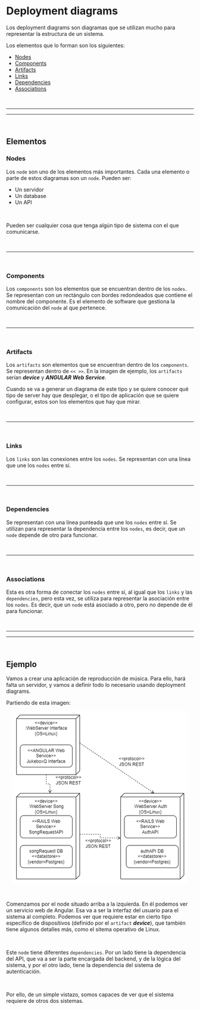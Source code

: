 # Deployment diagrams

Los deployment diagrams son diagramas que se utilizan mucho para representar la estructura de un sistema.

Los elementos que lo forman son los siguientes:

* [Nodes](#nodes)
* [Components](#components)
* [Artifacts](#artifacts)
* [Links](#links)
* [Dependencies](#dependencies)
* [Associations](#associations)


<br><hr>
<hr><br>


## Elementos

### Nodes

Los `node` son uno de los elementos más importantes. Cada una elemento o parte de estos diagramas son un `node`. Pueden ser:

* Un servidor
* Un database
* Un API

<br>

Pueden ser cualquier cosa que tenga algún tipo de sistema con el que comunicarse.


<br><hr><br>


### Components

Los `components` son los elementos que se encuentran dentro de los `nodes`. Se representan con un rectángulo con bordes redondeados que contiene el nombre del componente. Es el elemento de software que gestiona la comunicación del `node` al que pertenece.


<br><hr><br>


### Artifacts

Los `artifacts` son elementos que se encuentran dentro de los `components`. Se representan dentro de `<< >>`. En la imagen de ejemplo, los `artifacts` serían ***device*** y ***ANGULAR Web Service***.

Cuando se va a generar un diagrama de este tipo y se quiere conocer qué tipo de server hay que desplegar, o el tipo de aplicación que se quiere configurar, estos son los elementos que hay que mirar.


<br><hr><br>


### Links

Los `links` son las conexiones entre los `nodes`. Se representan con una línea que une los `nodes` entre sí.


<br><hr><br>


### Dependencies

Se representan con una línea punteada que une los `nodes` entre sí. Se utilizan para representar la dependencia entre los `nodes`, es decir, que un `node` depende de otro para funcionar.


<br><hr><br>


### Associations

Esta es otra forma de conectar los `nodes` entre sí, al igual que los `links` y las `dependencies`, pero esta vez, se utiliza para representar la asociación entre los `nodes`. Es decir, que un `node` está asociado a otro, pero no depende de él para funcionar.


<br><hr>
<hr><br>


## Ejemplo

Vamos a crear una aplicación de reproducción de música. Para ello, hará falta un servidor, y vamos a definir todo lo necesario usando deployment diagrams.

Partiendo de esta imagen:

<div align="center">

![deployment-diagram-example](./media/structural-diagrams/deployment-diagram-example.png)

</div>

<br>

Comenzamos por el node situado arriba a la izquierda. En él podemos ver un servicio web de Angular. Esa va a ser la interfaz del usuario para el sistema al completo. Podemos ver que requiere estar en cierto tipo específico de dispositivos (definido por el `artifact` ***device***), que también tiene algunos detalles más, como el sitema operativo de Linux.

<br>

Este `node` tiene diferentes `dependencies`. Por un lado tiene la dependencia del API, que va a ser la parte encargada del backend, y de la lógica del sistema, y por el otro lado, tiene la dependencia del sistema de autenticación.

<br>

Por ello, de un simple vistazo, somos capaces de ver que el sistema requiere de otros dos sistemas.